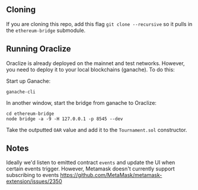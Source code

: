 ## Cloning
If you are cloning this repo, add this flag `git clone --recursive` so it pulls in the `ethereum-bridge` submodule.

## Running Oraclize

Oraclize is already deployed on the mainnet and test networks.  However, you need to deploy it to your local blockchains (ganache).  To do this:

Start up Ganache:
```
ganache-cli
```

In another window, start the bridge from ganache to Oraclize:
```
cd ethereum-bridge
node bridge -a -9 -H 127.0.0.1 -p 8545 --dev
```

Take the outputted `OAR` value and add it to the `Tournament.sol` constructor.

## Notes

Ideally we'd listen to emitted contract `events` and update the UI when certain events trigger.  However, Metamask doesn't currently support subscribing to events https://github.com/MetaMask/metamask-extension/issues/2350